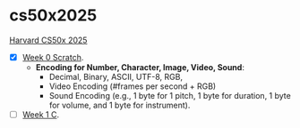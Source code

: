 # cs50x2025
[Harvard CS50x 2025](https://cs50.harvard.edu/x/2025/)

- [x] [Week 0 Scratch](https://cs50.harvard.edu/x/2025/weeks/0/).
     * **Encoding for Number, Character, Image, Video, Sound**:
       * Decimal, Binary, ASCII, UTF-8, RGB,
       * Video Encoding (#frames per second + RGB)
       * Sound Encoding (e.g., 1 byte for 1 pitch, 1 byte for duration, 1 byte for volume, and 1 byte for instrument).
- [ ] [Week 1 C](https://cs50.harvard.edu/x/2025/weeks/1/). 
